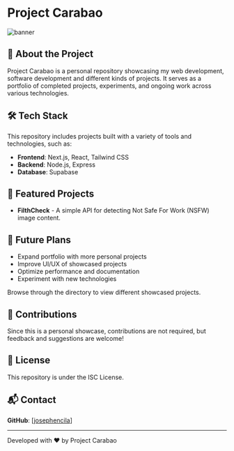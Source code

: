 # Project Carabao


![banner](https://github.com/user-attachments/assets/3d1b0132-8e4d-47e6-94ba-a884b7369688)

## 🚀 About the Project

Project Carabao is a personal repository showcasing my web development, software development and different kinds of projects. It serves as a portfolio of completed projects, experiments, and ongoing work across various technologies.

## 🛠 Tech Stack

This repository includes projects built with a variety of tools and technologies, such as:
- **Frontend**: Next.js, React, Tailwind CSS
- **Backend**: Node.js, Express
- **Database**: Supabase
<!--
- **DevOps & Tools**: Docker, Vercel, GitHub Actions -->

## 🌟 Featured Projects

- **FilthCheck** - A simple API for detecting Not Safe For Work (NSFW) image content.
<!-- 
- **Portfolio Website** - A personal website showcasing my work
- **Custom UI Components** - Reusable UI elements built with React and Tailwind CSS
- **API Integrations** - Microservices and third-party API integrations
- **Markdown Editor** - A Lexical-based markdown editor using RHF and Zod
- **Sanity.io CMS** - Content management integration with Next.js -->

## 🎯 Future Plans

- Expand portfolio with more personal projects
- Improve UI/UX of showcased projects
- Optimize performance and documentation
- Experiment with new technologies 


Browse through the directory to view different showcased projects.

## 🤝 Contributions

Since this is a personal showcase, contributions are not required, but feedback and suggestions are welcome!

## 📜 License

This repository is under the ISC License.

## 📬 Contact


 **GitHub**: [[josephencila](https://github.com/josephencila)]
<!-- -- **Website**: [yourwebsite.com](https://yourwebsite.com)
- **Twitter**: [@yourhandle](https://twitter.com/yourhandle) -->

---
Developed with ❤️ by Project Carabao
